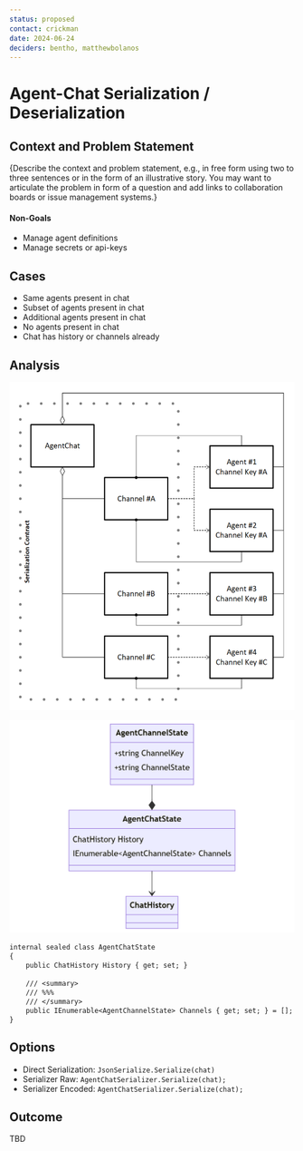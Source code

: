```yaml
---
status: proposed
contact: crickman
date: 2024-06-24
deciders: bentho, matthewbolanos
---
```


# Agent-Chat Serialization / Deserialization

## Context and Problem Statement

{Describe the context and problem statement, e.g., in free form using two to three sentences or in the form of an illustrative story.
You may want to articulate the problem in form of a question and add links to collaboration boards or issue management systems.}

#### Non-Goals
- Manage agent definitions
- Manage secrets or api-keys

## Cases
- Same agents present in chat
- Subset of agents present in chat
- Additional agents present in chat
- No agents present in chat
- Chat has history or channels already

## Analysis

![AgentChat Relationships](diagrams/agentchat-relationships.png)

![AgentChat State](diagrams/agentchat-state.png)

```
internal sealed class AgentChatState
{
    public ChatHistory History { get; set; }

    /// <summary>
    /// %%%
    /// </summary>
    public IEnumerable<AgentChannelState> Channels { get; set; } = [];
}
```

## Options

- Direct Serialization: `JsonSerialize.Serialize(chat)`
- Serializer Raw: `AgentChatSerializer.Serialize(chat);`
- Serializer Encoded: `AgentChatSerializer.Serialize(chat);`

## Outcome

TBD